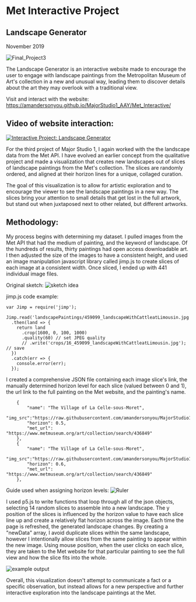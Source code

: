 # Met Interactive Project
## Landscape Generator
November 2019


![Final_Project3](assets/LandscapeGeneratorFinal.png "Interactive Final")

The Landscape Generator is an interactive website made to encourage the user to 
engage with landscape paintings from the Metropolitan Museum of Art's collection 
in a new and unusual way, leading them to discover details about the art they may 
overlook with a traditional view.

Visit and interact with the website:
https://amandersonyou.github.io/MajorStudio1_AAY/Met_Interactive/

## Video of website interaction:
[![Interactive Project: Landscape Generator](assets/InteractiveVideo.png)](https://vimeo.com/379168259 "Landscape Generator Video - Click to Watch!")


For the third project of Major Studio 1, I again worked with the the landscape 
data from the Met API. I have evolved an earlier concept from the qualitative project 
and made a visualization that creates new landscapes out of slices of landscape paintings 
from the Met's collection. The slices are randomly ordered, and aligned at their horizon 
lines for a unique, collaged curation.

The goal of this visualization is to allow for artistic exploration and to encourage the 
viewer to see the landscape paintings in a new way. The slices bring your attention to 
small details that get lost in the full artwork, but stand out when juxtaposed next to 
other related, but different artworks. 


## Methodology:

My process begins with determining my dataset. I pulled images from the Met API that 
had the medium of painting, and the keyword of landscape. Of the hundreds of results, 
thirty paintings had open access downloadable art. I then adjusted the size of the images 
to have a consistent height, and used an image manipulation javascript library called 
jimp.js to create slices of each image at a consistent width. Once sliced, I ended up 
with 441 individual image files.

Original sketch: 
![sketch idea](assets/SketchIdea.png "Original Sketch")

jimp.js code example:

```
var Jimp = require('jimp');

Jimp.read('landscapePaintings/459099_landscapeWithCattleatLimousin.jpg')
  .then(land => {
    return land
      .crop(1600, 0, 100, 1000)
      .quality(60) // set JPEG quality
      // .write('crops/16_459099_landscapeWithCattleatLimousin.jpg'); // save
  })
  .catch(err => {
    console.error(err);
  });
```

I created a comprehensive JSON file containing each image slice's link, the manually 
determined horizon level for each slice (valued between 0 and 1), the url link to the 
full painting on the Met website, and the painting's name.

```
    {
        "name": "The Village of La Celle-sous-Moret",
        "img_src":"https://raw.githubusercontent.com/amandersonyou/MajorStudio1_AAY/master/Met_Interactive/crops800/4_436849_theVillageofLaCellesousMoret.jpg",
        "horizon": 0.5,
        "met_url": "https://www.metmuseum.org/art/collection/search/436849"
    },
    {
        "name": "The Village of La Celle-sous-Moret",
        "img_src":"https://raw.githubusercontent.com/amandersonyou/MajorStudio1_AAY/master/Met_Interactive/crops800/5_436849_theVillageofLaCellesousMoret.jpg",
        "horizon": 0.6,
        "met_url": "https://www.metmuseum.org/art/collection/search/436849"
    },
```

Guide used when assigning horizon levels:
![Ruler](assets/Ruler.png "Guide Tool")



I used p5.js to write functions that loop through all of the json objects, selecting 14 
random slices to assemble into a new landscape. The y position of the slices is influenced 
by the horizon value to have each slice line up and create a relatively flat horizon 
across the image. Each time the page is refreshed, the generated landscape changes. 
By creating a "newData" array, I avoid duplicate slices within the same landscape, however 
I intentionally allow slices from the same painting to appear within the new image. 
Using mouse position, when the user clicks on each slice, they are taken to the Met 
website for that particular painting to see the full view and how the slice fits into the whole.

![example output](Sketches/exampleOutput.png "example output")

Overall, this visualization doesn't attempt to communicate a fact or a specific observation, 
but instead allows for a new perspective and further interactive exploration into the 
landscape paintings at the Met.



